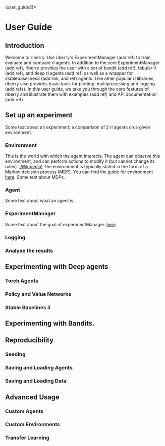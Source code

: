 (user_guide2)=


# User Guide
## Introduction
Welcome to rlberry. Use rlberry's ExperimentManager (add ref) to train, evaluate and compare rl agents. In addition to
the core ExperimentManager (add ref), rlberry provides the user with a set of bandit (add ref), tabular rl (add ref), and
deep rl agents (add ref) as well as a wrapper for stablebaselines3 (add link, and ref) agents.
Like other popular rl libraries, rlberry also provides basic tools for plotting, multiprocessing and logging (add refs).
In this user guide, we take you through the core features of rlberry and illustrate them with examples (add ref) and API documentation (add ref).
## Set up an experiment
Some text about an experiment: a comparison of 2 rl agents on a given environment.  <!-- TOCHECK : it is the same as quickstart.md -->
### Environment
This is the world with which the agent interacts. The agent can observe this environment, and can perform actions to modify it (but cannot change its rules). [(Wikipedia)](https://en.wikipedia.org/wiki/Reinforcement_learning) The environment is typically stated in the form of a Markov decision process (MDP).
You can find the guide for environment [here](environment_page).
Some text about MDPs.
### Agent <!-- TOCHECK :plus tard -->
Some text about what an agent is.
### ExperimentManager
Some text about the goal of experimentManager. [here](experimentManager_page).
### Logging
### Analyse the results
## Experimenting with Deep agents
### Torch Agents   <!-- TOCHECK :plus tard -->
### Policy and Value Networks<!-- TOCHECK :plus tard -->
### Stable Baselines 3  
## Experimenting with Bandits. <!-- TOCHECK :plus tard -->
## Reproducibility
### Seeding
### Saving and Loading Agents
### Saving and Loading Data
## Advanced Usage<!-- TOCHECK :plus tard -->
### Custom Agents <!-- TOCHECK :plus tard -->
### Custom Environments<!-- TOCHECK :plus tard -->
### Transfer Learning<!-- TOCHECK :plus tard -->
